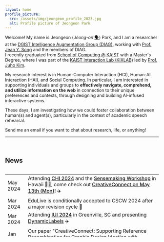 ```yaml
---
layout: home
profile_picture:
  src: /assets/img/jeongeon_profile_2023.jpg
  alt: Profile picture of Jeongeon Park
---
```


<p>
Welcome! My name is Jeongeon (<i>Jeong-on</i> <a id="plain-bg" href="https://www.howtopronounce.com/jeongeon/36191893">🗣️</a>) Park, and I am a researcher at the <a id="blue-bg" href="https://diag.kr/">DGIST Intelligence Augmentation Group (DIAG)</a>, working with <a id="blue-bg" href="https://jyskwon.github.io/">Prof. Jean Y. Song</a> and the members of DIAG. <br/>
I recently graduated from <a id="blue-bg" href="https://cs.kaist.ac.kr/">School of Computing @ KAIST</a> with a Master's Degree, where I was part of the <a id="blue-bg" href="http://kixlab.org">KAIST Interaction Lab (KIXLAB)</a> led by <a id="blue-bg" href="https://juhokim.com/">Prof. Juho Kim</a>.
</p>

<p>
My research interest is in Human-Computer Interaction (HCI), Human-AI Interaction (HAI), and Social Computing. 
In particular, I am interested in supporting individuals and groups to <b>effectively navigate, comprehend, and utilize information on the web</b> in connection to their unique preferences and contexts, through designing and building AI-infused interactive systems. 
</p> 

<p>
These days, I am investigating how we could foster collaboration between human(s) and agent(s), particularly in the context of academic speech rehearsal.
<!-- interested in the idea of human-agent(s) collaboration, and is investigating how simulated audiences through LLM could aid academic speech practice. 
I am looking into the domain of academic speech rehearsal, and how simula in the following keywords: large-language model (LLM), multiple conversational agents, and feedback generation.-->
</p>

<!--
I am interested in supporting people to <b>effectively navigate, comprehend, and utilize information</b> in tasks and contexts that requires <b>complex information or opinions</b>. 
By designing and building interactive systems with AI techniques and/or crowdsourcing, 
I aim to not only support the process to be more efficient but also enhance the confidence and long-term abilities of people in long-term.

<p>

</p>
-->
<p>
Send me an email if you want to chat about research, life, or anything! <br/>


</p>

<hr><div style="height: 20px"></div>


<h2>News</h2>
<!--
<p style="margin-bottom: 15px">
<b class="highlights">Jan 2024</b> Attending <a href="https://conference.hcikorea.org/hcik2024/main/main.asp" style="font-weight:500">HCI Korea 2024</a> ✈️<br/>
<b class="highlights">Dec 2023</b> My first first-authored paper ''DynamicLabels: Supporting Informed Construction of Machine Learning Label Sets with Crowd Feedback'' is accepted to IUI 2024 📄 <br/>
<b class="highlights"></b>  <br/>
<b class="highlights"></b>  <br/>
<b class="highlights"></b> <br/>
<b class="highlights"></b>  <br/>
<b class="highlights"></b> <br/>
<b class="highlights">Apr 2023</b>  <br/>
<b class="highlights">Jan 2023</b> Submitted two papers to CSCW 2023. Fingers crossed 🤞<br/>
<details>
  <summary>More news:</summary>
  <b class="highlights">Aug 2023</b> <br/>
  <b class="highlights">Aug 2023</b> <br/>
  <b class="highlights">Aug 2023</b> <br/>
  <b class="highlights">Aug 2023</b> <br/>
</details>
</p>
-->
<p>
<div style="overflow-y: scroll; max-height: 220px;">
   <table style="padding-bottom:10px; ">
   <tr>
       <td class="highlights">May 2024</td>
       <td> Attending <a href="https://chi2024.acm.org/" style="font-weight:500">CHI 2024</a> and the <a href="https://sites.google.com/view/chi2024-sensemaking-workshop/home" style="font-weight:500">Sensemaking Workshop</a> in Hawaii 🌺🌴, come check out <a href="https://programs.sigchi.org/chi/2024/program/content/147936" style="font-weight:500">CreativeConnect on May 13th (Mon)</a>! ✈️
       </td>
    </tr>
    <tr>
       <td class="highlights">Mar 2024</td>
       <td> EduLive is conditionally accepted to CSCW 2024 after a major revision cycle 📄
       </td>
    </tr>
    <tr>
       <td class="highlights">Mar 2024</td>
       <td> Attending <a href="https://iui.acm.org/2024/" style="font-weight:500">IUI 2024</a> in Greenville, SC and presenting <a href="publications#dynamic-labels" style="font-weight:500">DynamicLabels</a> ✈️</td>
     </tr>
     <tr>
       <td class="highlights">Jan 2024</td>
       <td> Our paper "CreativeConnect: Supporting Reference Recombination for Graphic Design Ideation with Generative AI" is accepted to CHI 2024 📄
       </td>
     </tr>
     <tr>
       <td class="highlights">Jan 2024</td>
       <td> Attending <a href="https://conference.hcikorea.org/hcik2024/main/main.asp" style="font-weight:500">HCI Korea 2024</a> ✈️</td>
     </tr>
     <tr>
       <td class="highlights">Dec 2023</td>
       <td>My first first-authored paper ''DynamicLabels: Supporting Informed Construction of Machine Learning Label Sets with Crowd Feedback'' is accepted to IUI 2024 📄</td>
     </tr>
     <tr>
       <td class="highlights">Nov 2023</td>
       <td> AudiLens got an Jury's Best SIC Honorable Mention 🏆</td>
     </tr>
     <tr>
       <td class="highlights">Oct 2023</td>
       <td> Attending UIST 2023. Excited for my first on-site conference, let's chat! ✈️</td>
     </tr>
     <tr>
       <td class="highlights">Oct 2023</td>
       <td> Joined the DGIST Intelligence Augmentation Group (DIAG) as a researcher 🔬</td>
     </tr>
     <tr>
       <td class="highlights">Aug 2023</td>
       <td> Our poster "AudiLens: Configurable LLM-Generated Audiences for Public Speech Practice" is accepted to UIST 2023 Student Innovation Contest 📄</td>
     </tr>
     <tr>
       <td class="highlights">Jun 2023</td>
       <td> I have defended! Officially a Master now 🎓</td>
     </tr>
     <tr>
        <td class="highlights">Apr 2023</td>
        <td> Attending CHI 2023 virtually 💻</td>
      </tr>
      <tr>
        <td class="highlights">Jan 2023</td>
        <td> Submitted two papers to CSCW 2023. Fingers crossed 🤞</td>
      </tr>
     
   </table>
   <!-- <details>
      <summary>Click for more news:</summary>
      <table>
        <tr>
          <td class="highlights">Apr 2023</td>
          <td> Attending CHI 2023 virtually 💻</td>
        </tr>
        <tr>
          <td class="highlights">Jan 2023</td>
          <td> Submitted two papers to CSCW 2023. Fingers crossed 🤞</td>
        </tr>
     </table>
    </details> -->
</div>
</p>
